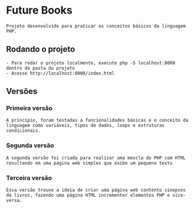 # Future Books

    Projeto desenvolvido para praticar os conceitos básicos da linguagem PHP.

## Rodando o projeto
    - Para rodar o projeto localmente, execute php -S localhost:8000 dentro da pasta do projeto
    - Acesse http://localhost:8000/index.html 


## Versões

### Primeira versão

    A princípio, foram testadas a funcionalidades básicas e o conceito da linguagem como variáveis, tipos de dados, loops e estruturas condicionais.

### Segunda versão
    A segunda versão foi criada para realizar uma mescla do PHP com HTML resultando em uma página web simples que exibe um pequeno texto


### Terceira versão
    Essa versão trouxe a ideia de criar uma página web contento sinopses de livros, fazendo uma página HTML incrementer elementos PHP e vice-versa.
